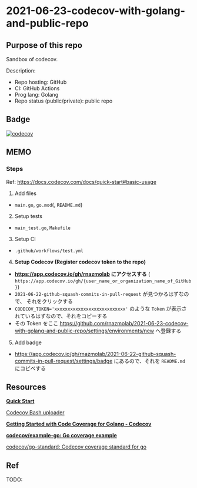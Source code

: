 # 2021-06-23-codecov-with-golang-and-public-repo

## Purpose of this repo

Sandbox of codecov.

Description:

- Repo hosting: GitHub
- CI: GitHub Actions
- Prog lang: Golang
- Repo status (public/private): public repo

## Badge

[![codecov](https://codecov.io/gh/rnazmolab/2021-06-22-github-squash-commits-in-pull-request/branch/main/graph/badge.svg?token=HNM2UVF9N8)](https://codecov.io/gh/rnazmolab/2021-06-22-github-squash-commits-in-pull-request)

## MEMO

### Steps

Ref: https://docs.codecov.com/docs/quick-start#basic-usage

1. Add files
  - `main.go`, `go.mod`(, `README.md`)
2. Setup tests
  - `main_test.go`, `Makefile`
3. Setup CI
  - `.github/workflows/test.yml`
4. **Setup Codecov (Register codecov token to the repo)**
  - **https://app.codecov.io/gh/rnazmolab にアクセスする** ( `https://app.codecov.io/gh/{user_name_or_organization_name_of_GitHub}`)
  - `2021-06-22-github-squash-commits-in-pull-request` が見つかるはずなので、 それをクリックする
  - `CODECOV_TOKEN='xxxxxxxxxxxxxxxxxxxxxxxxxxx'` のような `Token` が表示されているはずなので、それをコピーする
  - その Token をここ https://github.com/rnazmolab/2021-06-23-codecov-with-golang-and-public-repo/settings/environments/new へ登録する
5. Add badge
  - https://app.codecov.io/gh/rnazmolab/2021-06-22-github-squash-commits-in-pull-request/settings/badge にあるので、それを `README.md` にコピペする

## Resources

**[Quick Start](https://docs.codecov.com/docs/quick-start)**

[Codecov Bash uploader](https://docs.codecov.com/docs/about-the-codecov-bash-uploader)

**[Getting Started with Code Coverage for Golang - Codecov](https://about.codecov.io/blog/getting-started-with-code-coverage-for-golang/)**

**[codecov/example-go: Go coverage example](https://github.com/codecov/example-go)**

[codecov/go-standard: Codecov coverage standard for go](https://github.com/codecov/go-standard)

## Ref

TODO:
